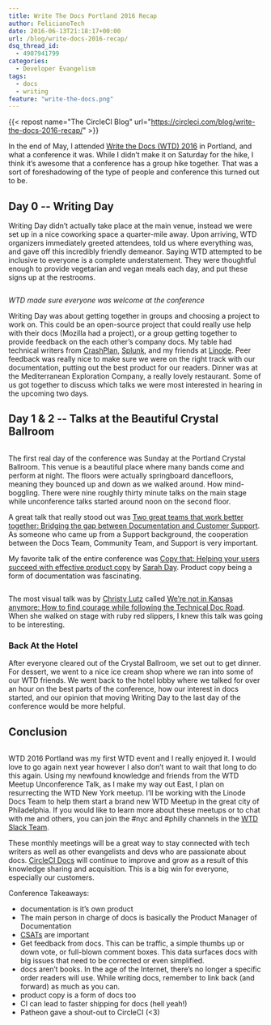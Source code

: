```yaml
---
title: Write The Docs Portland 2016 Recap
author: FelicianoTech
date: 2016-06-13T21:18:17+00:00
url: /blog/write-docs-2016-recap/
dsq_thread_id:
  - 4907941799
categories:
  - Developer Evangelism
tags:
  - docs
  - writing
feature: "write-the-docs.png"
---
```

{{< repost name="The CircleCI Blog" url="https://circleci.com/blog/write-the-docs-2016-recap/" >}}

In the end of May, I attended [Write the Docs (WTD) 2016][1] in Portland, and what a conference it was. While I didn&#8217;t make it on Saturday for the hike, I think it&#8217;s awesome that a conference has a group hike together. That was a sort of foreshadowing of the type of people and conference this turned out to be.

<!--more-->

## Day 0 -- Writing Day

Writing Day didn’t actually take place at the main venue, instead we were set up in a nice coworking space a quarter-mile away. Upon arriving, WTD organizers immediately greeted attendees, told us where everything was, and gave off this incredibly friendly demeanor. Saying WTD attempted to be inclusive to everyone is a complete understatement. They were thoughtful enough to provide vegetarian and vegan meals each day, and put these signs up at the restrooms.

<img src="/assets/img/article/2016-05-22-11.28.19.jpg" class="aligncenter size-full wp-image-1809" alt="" />

_WTD made sure everyone was welcome at the conference_

Writing Day was about getting together in groups and choosing a project to work on. This could be an open-source project that could really use help with their docs (Mozilla had a project), or a group getting together to provide feedback on the each other&#8217;s company docs. My table had technical writers from [CrashPlan][3], [Splunk][4], and my friends at [Linode][5]. Peer feedback was really nice to make sure we were on the right track with our documentation, putting out the best product for our readers. Dinner was at the Mediterranean Exploration Company, a really lovely restaurant. Some of us got together to discuss which talks we were most interested in hearing in the upcoming two days.

## Day 1 & 2 -- Talks at the Beautiful Crystal Ballroom

<img src="/assets/img/article/IMG_20160523_082720.jpg" class="aligncenter size-full wp-image-1819" alt="" />

The first real day of the conference was Sunday at the Portland Crystal Ballroom. This venue is a beautiful place where many bands come and perform at night. The floors were actually springboard dancefloors, meaning they bounced up and down as we walked around. How mind-boggling. There were nine roughly thirty minute talks on the main stage while unconference talks started around noon on the second floor.

A great talk that really stood out was [Two great teams that work better together: Bridging the gap between Documentation and Customer Support][7]. As someone who came up from a Support background, the cooperation between the Docs Team, Community Team, and Support is very important.

My favorite talk of the entire conference was [Copy that: Helping your users succeed with effective product copy][8] by [Sarah Day][9]. Product copy being a form of documentation was fascinating.

<img src="/assets/img/article/2016-05-24-11.17.45.jpg" class="aligncenter size-full wp-image-1824" alt="" />

The most visual talk was by [Christy Lutz][11] called [We’re not in Kansas anymore: How to find courage while following the Technical Doc Road][12]. When she walked on stage with ruby red slippers, I knew this talk was going to be interesting.

### Back At the Hotel

After everyone cleared out of the Crystal Ballroom, we set out to get dinner. For dessert, we went to a nice ice cream shop where we ran into some of our WTD friends. We went back to the hotel lobby where we talked for over an hour on the best parts of the conference, how our interest in docs started, and our opinion that moving Writing Day to the last day of the conference would be more helpful.

## Conclusion

<img src="/assets/img/article/writethedocs-hockley-0185.jpg" class="aligncenter size-full wp-image-1829" alt="" />

WTD 2016 Portland was my first WTD event and I really enjoyed it. I would love to go again next year however I also don&#8217;t want to wait that long to do this again. Using my newfound knowledge and friends from the WTD Meetup Unconference Talk, as I make my way out East, I plan on resurrecting the WTD New York meetup. I&#8217;ll be working with the Linode Docs Team to help them start a brand new WTD Meetup in the great city of Philadelphia. If you would like to learn more about these meetups or to chat with me and others, you can join the #nyc and #philly channels in the [WTD Slack Team][14].

These monthly meetings will be a great way to stay connected with tech writers as well as other evangelists and devs who are passionate about docs. [CircleCI Docs][15] will continue to improve and grow as a result of this knowledge sharing and acquisition. This is a big win for everyone, especially our customers.

Conference Takeaways:

  * documentation is it&#8217;s own product 
  * The main person in charge of docs is basically the Product Manager of Documentation
  * [CSATs][16] are important 
  * Get feedback from docs. This can be traffic, a simple thumbs up or down vote, or full-blown comment boxes. This data surfaces docs with big issues that need to be corrected or even simplified.
  * docs aren&#8217;t books. In the age of the Internet, there&#8217;s no longer a specific order readers will use. While writing docs, remember to link back (and forward) as much as you can.
  * product copy is a form of docs too
  * CI can lead to faster shipping for docs (hell yeah!)
  * Patheon gave a shout-out to CircleCI (<3)

[1]: http://www.writethedocs.org/conf/na/2016/
[3]: https://www.crashplan.com/en-us/
[4]: http://www.splunk.com/
[5]: https://www.linode.com/
[7]: http://www.writethedocs.org/conf/na/2016/speakers/#speaker-neal-kaplan
[8]: http://www.writethedocs.org/conf/na/2016/speakers/#speaker-sarah-day
[9]: https://twitter.com/scribblingfox
[11]: https://twitter.com/canncrochet
[12]: http://www.writethedocs.org/conf/na/2016/speakers/#speaker-christy-lutz
[14]: http://slack.writethedocs.org/
[15]: https://circleci.com/docs/
[16]: http://www.impactlearning.com/resources/metrics/customer-service-satisfaction-rate-csat/
